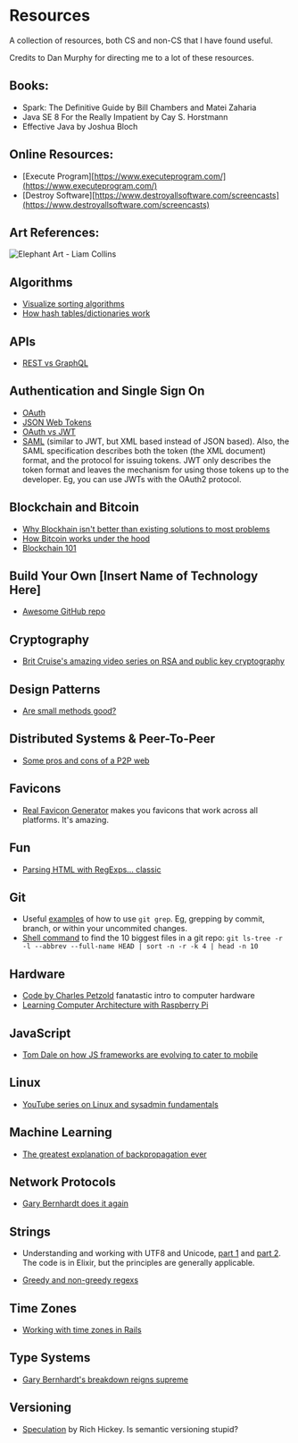 # Resources
A collection of resources, both CS and non-CS that I have found useful.

Credits to Dan Murphy for directing me to a lot of these resources.

## Books:
- Spark: The Definitive Guide by Bill Chambers and Matei Zaharia
- Java SE 8 For the Really Impatient by Cay S. Horstmann
- Effective Java by Joshua Bloch

## Online Resources:
- [Execute Program][https://www.executeprogram.com/](https://www.executeprogram.com/)
- [Destroy Software][https://www.destroyallsoftware.com/screencasts](https://www.destroyallsoftware.com/screencasts)

## Art References:

![Elephant Art - Liam Collins](https://user-images.githubusercontent.com/54238206/154375854-df36da6c-c97c-4889-8ac6-c5e0708436d5.jpg "Elephant Art")

## Algorithms
+ [Visualize sorting algorithms](https://www.toptal.com/developers/sorting-algorithms)
+ [How hash tables/dictionaries work](https://stackoverflow.com/questions/730620/how-does-a-hash-table-work)

## APIs
+ [REST vs GraphQL](https://philsturgeon.uk/api/2017/01/24/graphql-vs-rest-overview/)

## Authentication and Single Sign On
+ [OAuth](https://gist.github.com/mziwisky/10079157)
+ [JSON Web Tokens](https://jwt.io/introduction/)
+ [OAuth vs JWT](https://community.apigee.com/questions/21139/jwt-vs-oauth.html)
+ [SAML](https://developers.onelogin.com/saml) (similar to JWT, but XML based instead of JSON based). Also, the SAML specification describes both the token (the XML document) format, and the protocol for issuing tokens. JWT only describes the token format and leaves the mechanism for using those tokens up to the developer. Eg, you can use JWTs with the OAuth2 protocol.

## Blockchain and Bitcoin
+ [Why Blockhain isn't better than existing solutions to most problems](https://medium.com/@kaistinchcombe/decentralized-and-trustless-crypto-paradise-is-actually-a-medieval-hellhole-c1ca122efdec)
+ [How Bitcoin works under the hood](https://www.youtube.com/watch?v=Lx9zgZCMqXE)
+ [Blockchain 101](https://www.youtube.com/watch?v=_160oMzblY8)

## Build Your Own [Insert Name of Technology Here]
+ [Awesome GitHub repo](https://github.com/danistefanovic/build-your-own-x)

## Cryptography
+ [Brit Cruise's amazing video series on RSA and public key cryptography](https://www.youtube.com/playlist?list=PLB4D701646DAF0817)

## Design Patterns
+ [Are small methods good?](https://www.bignerdranch.com/blog/youre-killing-me-smalls-are-small-methods-good/)

## Distributed Systems & Peer-To-Peer
+ [Some pros and cons of a P2P web](https://blog.datproject.org/2016/12/12/reader-privacy-on-the-p2p-web/)

## Favicons
+ [Real Favicon Generator](https://realfavicongenerator.net/) makes you favicons that work across all platforms. It's amazing.

## Fun
+ [Parsing HTML with RegExps... classic](https://stackoverflow.com/questions/1732348/regex-match-open-tags-except-xhtml-self-contained-tags)

## Git
+ Useful [examples](http://travisjeffery.com/b/2012/02/search-a-git-repo-like-a-ninja/#practical-examples) of how to use `git grep`. Eg, grepping by commit, branch, or within your uncommited changes.
+ [Shell command](https://stackoverflow.com/questions/9456550/how-to-find-the-n-largest-files-in-a-git-repository) to find the 10 biggest files in a git repo: `git ls-tree -r -l --abbrev --full-name HEAD | sort -n -r -k 4 | head -n 10`

## Hardware
+ [Code by Charles Petzold](https://www.goodreads.com/book/show/44882.Code) fanatastic intro to computer hardware
+ [Learning Computer Architecture with Raspberry Pi](https://www.wiley.com/en-us/Learning+Computer+Architecture+with+Raspberry+Pi-p-9781119183938)

## JavaScript
+ [Tom Dale on how JS frameworks are evolving to cater to mobile](https://medium.com/@tomdale/making-the-jump-how-desktop-era-frameworks-can-thrive-on-mobile-3b611008118d)


## Linux
+ [YouTube series on Linux and sysadmin fundamentals](https://www.youtube.com/playlist?list=PLtK75qxsQaMLZSo7KL-PmiRarU7hrpnwK)

## Machine Learning
+ [The greatest explanation of backpropagation ever](http://cs231n.github.io/optimization-2/)

## Network Protocols
+ [Gary Bernhardt does it again](https://www.destroyallsoftware.com/compendium/network-protocols?share_key=5d410cb65c6e81bd)

## Strings
+ Understanding and working with UTF8 and Unicode, [part 1](https://www.bignerdranch.com/blog/unicode-and-utf-8-explained/) and [part 2](https://www.bignerdranch.com/blog/elixir-and-unicode-part-2-working-with-unicode-strings/). The code is in Elixir, but the principles are generally applicable.

+ [Greedy and non-greedy regexs](http://eloquentjavascript.net/09_regexp.html)

## Time Zones
+ [Working with time zones in Rails](https://robots.thoughtbot.com/its-about-time-zones)

## Type Systems
+ [Gary Bernhardt's breakdown reigns supreme](https://www.destroyallsoftware.com/compendium/types?share_key=427306bd5c0dc2c9)

## Versioning
+ [Speculation](https://www.youtube.com/watch?v=oyLBGkS5ICk) by Rich Hickey. Is semantic versioning stupid?

